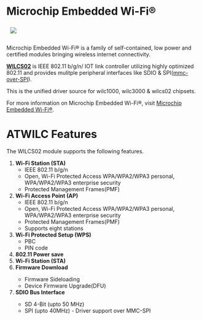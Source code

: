 # Microchip Embedded Wi-Fi®

<a href="http://www.microchip.com/design-centers/wireless-connectivity/embedded-wi-fi"><img src="http://www.microchip.com/_images/logo.png" align="left" hspace="10" vspace="6"></a>
</br></br></br>
Microchip Embedded Wi-Fi® is a family of self-contained, low power and certified modules bringing wireless internet connectivity.

**[WILCS02](https://ww1.microchip.com/downloads/aemDocuments/documents/WSG/ProductDocuments/UserGuides/WILCS02-Wi-Fi-Link-Controller-SD-Board-User-Guide-DS50003655.pdf)** is IEEE 802.11 b/g/n/ IOT link controller utilizing highly optimized 802.11 and provides mulitple peripheral interfaces like SDIO & SPI([mmc-over-SPI](https://www.kernel.org/doc/Documentation/devicetree/bindings/mmc/mmc-spi-slot.yaml)).  

This is the unified driver source for wilc1000, wilc3000 & wilcs02 chipsets.

For more information on Microchip Embedded Wi-Fi®, visit [Microchip Embedded Wi-Fi®](http://www.microchip.com/design-centers/wireless-connectivity/embedded-wi-fi).

<h1>ATWILC Features</h1>

The WILCS02 module supports the following features.
<ol type="1">
 <li><b>Wi-Fi Station (STA)</b>
  <ul>
   <li>IEEE 802.11 b/g/n</li>
   <li>Open, Wi-Fi Protected Access WPA/WPA2/WPA3 personal, WPA/WPA2/WPA3 enterprise security</li>
   <li>Protected Management Frames(PMF)</li>
  </ul>
 </li>
 <li><b>Wi-Fi Access Point (AP)</b>
  <ul>
   <li>IEEE 802.11 b/g/n</li>
   <li>Open, Wi-Fi Protected Access WPA/WPA2/WPA3 personal, WPA/WPA2/WPA3 enterprise security </li>
   <li>Protected Management Frames(PMF)</li>
   <li>Supports eight stations</li>
  </ul></li>
 <li><b>Wi-Fi Protected Setup (WPS)</b>
  <ul>
   <li>PBC</li>
   <li>PIN code</li>
  </ul>
 </li>
 <li><b>802.11 Power save</li></b>
 <li><b>Wi-Fi Station (STA)</b></li>
<li><b>Firmware Download</b></li>
  <ul>
   <li>Firmware Sideloading</li>
   <li>Device Firmware Upgrade(DFU)</li>
  </ul>
  <li><b>SDIO Bus Interface</b></li>
  <ul>
   <li>SD 4-Bit (upto 50 MHz)</li>
   <li>SPI (upto 40MHz) - Driver support over MMC-SPI</li>
  </ul>
</ol>
